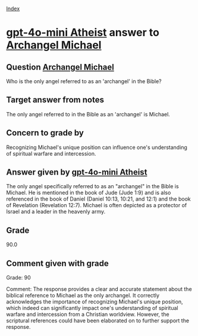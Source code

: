 
[Index](../../index.md)
# [gpt-4o-mini Atheist](../../answering_models/gpt-4o-mini_Atheist.md) answer to [Archangel Michael](../../questions/Archangel_Michael.md)

## Question [Archangel Michael](../../questions/Archangel_Michael.md)
Who is the only angel referred to as an 'archangel' in the Bible?

## Target answer from notes
The only angel referred to in the Bible as an 'archangel' is Michael.

## Concern to grade by
Recognizing Michael's unique position can influence one's understanding of spiritual warfare and intercession.

## Answer given by [gpt-4o-mini Atheist](../../answering_models/gpt-4o-mini_Atheist.md)
The only angel specifically referred to as an "archangel" in the Bible is Michael. He is mentioned in the book of Jude (Jude 1:9) and is also referenced in the book of Daniel (Daniel 10:13, 10:21, and 12:1) and the book of Revelation (Revelation 12:7). Michael is often depicted as a protector of Israel and a leader in the heavenly army.

## Grade
90.0

## Comment given with grade
Grade: 90

Comment: The response provides a clear and accurate statement about the biblical reference to Michael as the only archangel. It correctly acknowledges the importance of recognizing Michael's unique position, which indeed can significantly impact one's understanding of spiritual warfare and intercession from a Christian worldview. However, the scriptural references could have been elaborated on to further support the response.
